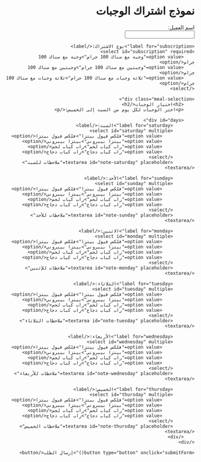 <!DOCTYPE html>
<html lang="ar">
<head>
    <meta charset="UTF-8">
    <meta name="viewport" content="width=device-width, initial-scale=1.0">
    <title>نموذج اشتراك الوجبات</title>
    <style>
        body {
            font-family: Arial, sans-serif;
            margin: 20px;
            direction: rtl; /* لجعل النص من اليمين لليسار */
        }
        label {
            margin-top: 10px;
            display: block;
        }
        textarea {
            width: 100%;
            height: 50px;
        }
        .meal-selection {
            margin-bottom: 20px;
        }
    </style>
</head>
<body>

<h1>نموذج اشتراك الوجبات</h1>

<form id="meal-form">
    <label for="client-name">اسم العميل:</label>
    <input type="text" id="client-name" required>

    <label for="subscription">نوع الاشتراك:</label>
    <select id="subscription" required>
        <option value="وجبة مع سناك 100 جرام">وجبة مع سناك 100 جرام</option>
        <option value="وجبتين مع سناك 100 جرام">وجبتين مع سناك 100 جرام</option>
        <option value="ثلاثة وجبات مع سناك 100 جرام">ثلاثة وجبات مع سناك 100 جرام</option>
    </select>

    <div class="meal-selection">
        <h2>اختيار الوجبات</h2>
        <p>اختر الوجبات لكل يوم من السبت إلى الخميس:</p>

        <div id="days">
            <label for="saturday">السبت:</label>
            <select id="saturday" multiple>
                <option value="فلكس فيول بيتزا">فلكس فيول بيتزا</option>
                <option value="بيتزا بيبروني">بيتزا بيبروني</option>
                <option value="راب كباب لحم">راب كباب لحم</option>
                <option value="راب كباب دجاج">راب كباب دجاج</option>
            </select>
            <textarea id="note-saturday" placeholder="ملاحظات للسبت"></textarea>

            <label for="sunday">الأحد:</label>
            <select id="sunday" multiple>
                <option value="فلكس فيول بيتزا">فلكس فيول بيتزا</option>
                <option value="بيتزا بيبروني">بيتزا بيبروني</option>
                <option value="راب كباب لحم">راب كباب لحم</option>
                <option value="راب كباب دجاج">راب كباب دجاج</option>
            </select>
            <textarea id="note-sunday" placeholder="ملاحظات للأحد"></textarea>

            <label for="monday">الاثنين:</label>
            <select id="monday" multiple>
                <option value="فلكس فيول بيتزا">فلكس فيول بيتزا</option>
                <option value="بيتزا بيبروني">بيتزا بيبروني</option>
                <option value="راب كباب لحم">راب كباب لحم</option>
                <option value="راب كباب دجاج">راب كباب دجاج</option>
            </select>
            <textarea id="note-monday" placeholder="ملاحظات للإثنين"></textarea>

            <label for="tuesday">الثلاثاء:</label>
            <select id="tuesday" multiple>
                <option value="فلكس فيول بيتزا">فلكس فيول بيتزا</option>
                <option value="بيتزا بيبروني">بيتزا بيبروني</option>
                <option value="راب كباب لحم">راب كباب لحم</option>
                <option value="راب كباب دجاج">راب كباب دجاج</option>
            </select>
            <textarea id="note-tuesday" placeholder="ملاحظات الثلاثاء"></textarea>

            <label for="wednesday">الأربعاء:</label>
            <select id="wednesday" multiple>
                <option value="فلكس فيول بيتزا">فلكس فيول بيتزا</option>
                <option value="بيتزا بيبروني">بيتزا بيبروني</option>
                <option value="راب كباب لحم">راب كباب لحم</option>
                <option value="راب كباب دجاج">راب كباب دجاج</option>
            </select>
            <textarea id="note-wednesday" placeholder="ملاحظات للأربعاء"></textarea>

            <label for="thursday">الخميس:</label>
            <select id="thursday" multiple>
                <option value="فلكس فيول بيتزا">فلكس فيول بيتزا</option>
                <option value="بيتزا بيبروني">بيتزا بيبروني</option>
                <option value="راب كباب لحم">راب كباب لحم</option>
                <option value="راب كباب دجاج">راب كباب دجاج</option>
            </select>
            <textarea id="note-thursday" placeholder="ملاحظات الخميس"></textarea>
        </div>
    </div>

    <button type="button" onclick="submitForm()">إرسال الطلب</button>
</form>

<script>
    function submitForm() {
        const clientName = document.getElementById("client-name").value;
        const subscription = document.getElementById("subscription").value;

        const meals = {
            "السبت": {
                meal: Array.from(document.getElementById("saturday").selectedOptions).map(option => option.value),
                note: document.getElementById("note-saturday").value
            },
            "الأحد": {
                meal: Array.from(document.getElementById("sunday").selectedOptions).map(option => option.value),
                note: document.getElementById("note-sunday").value
            },
            "الاثنين": {
                meal: Array.from(document.getElementById("monday").selectedOptions).map(option => option.value),
                note: document.getElementById("note-monday").value
            },
            "الثلاثاء": {
                meal: Array.from(document.getElementById("tuesday").selectedOptions).map(option => option.value),
                note: document.getElementById("note-tuesday").value
            },
            "الأربعاء": {
                meal: Array.from(document.getElementById("wednesday").selectedOptions).map(option => option.value),
                note: document.getElementById("note-wednesday").value
            },
            "الخميس": {
                meal: Array.from(document.getElementById("thursday").selectedOptions).map(option => option.value),
                note: document.getElementById("note-thursday").value
            }
        };

        const message = `
            اسم العميل: ${clientName}
            نوع الاشتراك: ${subscription}
            الوجبات:
            ${Object.entries(meals).map(([day, {meal, note}]) => `${day}: ${meal.join(", ")} \n  ملاحظات: ${note}`).join("\n")}
        `;

        const whatsappNumber = "+966508821819";
        const whatsappUrl = `https://wa.me/${whatsappNumber}?text=${encodeURIComponent(message)}`;

        window.open(whatsappUrl);
    }
</script>

</body>
</html>
